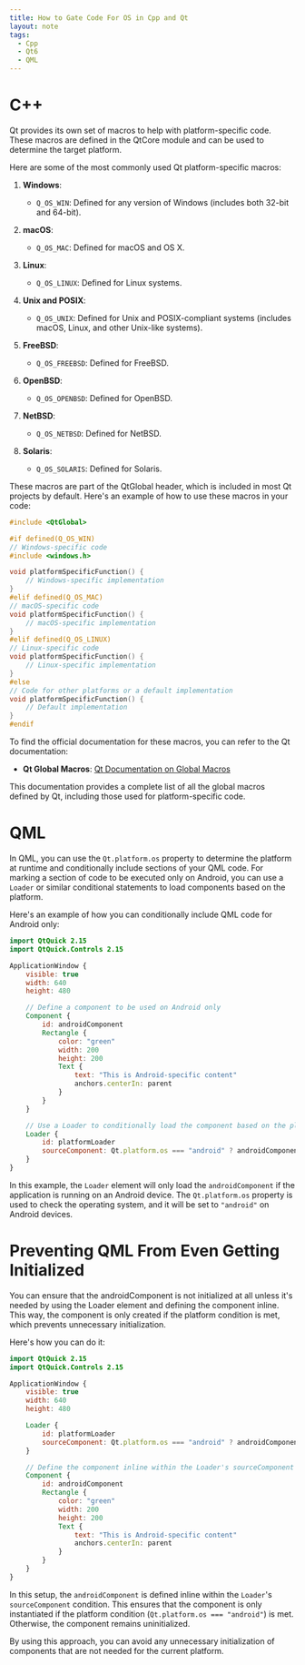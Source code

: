 ```yaml
---
title: How to Gate Code For OS in Cpp and Qt
layout: note
tags:
  - Cpp
  - Qt6
  - QML
---
```


# C++

Qt provides its own set of macros to help with platform-specific code. These macros are defined in the QtCore module and can be used to determine the target platform.

Here are some of the most commonly used Qt platform-specific macros:

1. **Windows**:
   - `Q_OS_WIN`: Defined for any version of Windows (includes both 32-bit and 64-bit).

2. **macOS**:
   - `Q_OS_MAC`: Defined for macOS and OS X.

3. **Linux**:
   - `Q_OS_LINUX`: Defined for Linux systems.

4. **Unix and POSIX**:
   - `Q_OS_UNIX`: Defined for Unix and POSIX-compliant systems (includes macOS, Linux, and other Unix-like systems).

5. **FreeBSD**:
   - `Q_OS_FREEBSD`: Defined for FreeBSD.

6. **OpenBSD**:
   - `Q_OS_OPENBSD`: Defined for OpenBSD.

7. **NetBSD**:
   - `Q_OS_NETBSD`: Defined for NetBSD.

8. **Solaris**:
   - `Q_OS_SOLARIS`: Defined for Solaris.

These macros are part of the QtGlobal header, which is included in most Qt projects by default. Here's an example of how to use these macros in your code:

```cpp
#include <QtGlobal>

#if defined(Q_OS_WIN)
// Windows-specific code
#include <windows.h>

void platformSpecificFunction() {
    // Windows-specific implementation
}
#elif defined(Q_OS_MAC)
// macOS-specific code
void platformSpecificFunction() {
    // macOS-specific implementation
}
#elif defined(Q_OS_LINUX)
// Linux-specific code
void platformSpecificFunction() {
    // Linux-specific implementation
}
#else
// Code for other platforms or a default implementation
void platformSpecificFunction() {
    // Default implementation
}
#endif
```

To find the official documentation for these macros, you can refer to the Qt documentation:

- **Qt Global Macros**: [Qt Documentation on Global Macros](https://doc.qt.io/qt-5/qtglobal.html)

This documentation provides a complete list of all the global macros defined by Qt, including those used for platform-specific code.

# QML

In QML, you can use the `Qt.platform.os` property to determine the platform at runtime and conditionally include sections of your QML code. For marking a section of code to be executed only on Android, you can use a `Loader` or similar conditional statements to load components based on the platform.

Here's an example of how you can conditionally include QML code for Android only:

```qml
import QtQuick 2.15
import QtQuick.Controls 2.15

ApplicationWindow {
    visible: true
    width: 640
    height: 480

    // Define a component to be used on Android only
    Component {
        id: androidComponent
        Rectangle {
            color: "green"
            width: 200
            height: 200
            Text {
                text: "This is Android-specific content"
                anchors.centerIn: parent
            }
        }
    }

    // Use a Loader to conditionally load the component based on the platform
    Loader {
        id: platformLoader
        sourceComponent: Qt.platform.os === "android" ? androidComponent : null
    }
}
```

In this example, the `Loader` element will only load the `androidComponent` if the application is running on an Android device. The `Qt.platform.os` property is used to check the operating system, and it will be set to `"android"` on Android devices.

# Preventing QML From Even Getting Initialized

You can ensure that the androidComponent is not initialized at all unless it's needed by using the Loader element and defining the component inline. This way, the component is only created if the platform condition is met, which prevents unnecessary initialization.

Here's how you can do it:

```qml
import QtQuick 2.15
import QtQuick.Controls 2.15

ApplicationWindow {
    visible: true
    width: 640
    height: 480

    Loader {
        id: platformLoader
        sourceComponent: Qt.platform.os === "android" ? androidComponent : null
    }

    // Define the component inline within the Loader's sourceComponent condition
    Component {
        id: androidComponent
        Rectangle {
            color: "green"
            width: 200
            height: 200
            Text {
                text: "This is Android-specific content"
                anchors.centerIn: parent
            }
        }
    }
}
```

In this setup, the `androidComponent` is defined inline within the `Loader`'s `sourceComponent` condition. This ensures that the component is only instantiated if the platform condition (`Qt.platform.os === "android"`) is met. Otherwise, the component remains uninitialized.

By using this approach, you can avoid any unnecessary initialization of components that are not needed for the current platform.